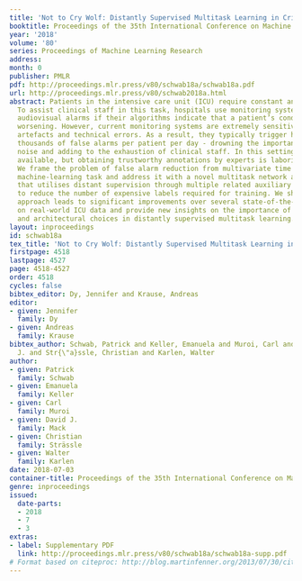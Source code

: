 ```yaml
---
title: 'Not to Cry Wolf: Distantly Supervised Multitask Learning in Critical Care'
booktitle: Proceedings of the 35th International Conference on Machine Learning
year: '2018'
volume: '80'
series: Proceedings of Machine Learning Research
address: 
month: 0
publisher: PMLR
pdf: http://proceedings.mlr.press/v80/schwab18a/schwab18a.pdf
url: http://proceedings.mlr.press/v80/schwab2018a.html
abstract: Patients in the intensive care unit (ICU) require constant and close supervision.
  To assist clinical staff in this task, hospitals use monitoring systems that trigger
  audiovisual alarms if their algorithms indicate that a patient’s condition may be
  worsening. However, current monitoring systems are extremely sensitive to movement
  artefacts and technical errors. As a result, they typically trigger hundreds to
  thousands of false alarms per patient per day - drowning the important alarms in
  noise and adding to the exhaustion of clinical staff. In this setting, data is abundantly
  available, but obtaining trustworthy annotations by experts is laborious and expensive.
  We frame the problem of false alarm reduction from multivariate time series as a
  machine-learning task and address it with a novel multitask network architecture
  that utilises distant supervision through multiple related auxiliary tasks in order
  to reduce the number of expensive labels required for training. We show that our
  approach leads to significant improvements over several state-of-the-art baselines
  on real-world ICU data and provide new insights on the importance of task selection
  and architectural choices in distantly supervised multitask learning.
layout: inproceedings
id: schwab18a
tex_title: 'Not to Cry Wolf: Distantly Supervised Multitask Learning in Critical Care'
firstpage: 4518
lastpage: 4527
page: 4518-4527
order: 4518
cycles: false
bibtex_editor: Dy, Jennifer and Krause, Andreas
editor:
- given: Jennifer
  family: Dy
- given: Andreas
  family: Krause
bibtex_author: Schwab, Patrick and Keller, Emanuela and Muroi, Carl and Mack, David
  J. and Str{\"a}ssle, Christian and Karlen, Walter
author:
- given: Patrick
  family: Schwab
- given: Emanuela
  family: Keller
- given: Carl
  family: Muroi
- given: David J.
  family: Mack
- given: Christian
  family: Strässle
- given: Walter
  family: Karlen
date: 2018-07-03
container-title: Proceedings of the 35th International Conference on Machine Learning
genre: inproceedings
issued:
  date-parts:
  - 2018
  - 7
  - 3
extras:
- label: Supplementary PDF
  link: http://proceedings.mlr.press/v80/schwab18a/schwab18a-supp.pdf
# Format based on citeproc: http://blog.martinfenner.org/2013/07/30/citeproc-yaml-for-bibliographies/
---
```


